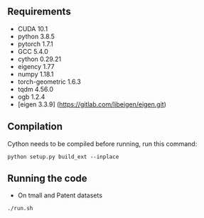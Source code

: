 

## Requirements
- CUDA 10.1
- python 3.8.5
- pytorch 1.7.1
- GCC 5.4.0
- cython 0.29.21
- eigency 1.77
- numpy 1.18.1
- torch-geometric 1.6.3 
- tqdm 4.56.0
- ogb 1.2.4
- [eigen 3.3.9] (https://gitlab.com/libeigen/eigen.git)


## Compilation
Cython needs to be compiled before running, run this command:
```
python setup.py build_ext --inplace
```

## Running the code
- On tmall and Patent datasets
```
./run.sh
```

